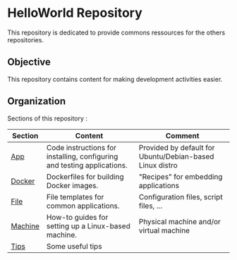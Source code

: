 HelloWorld Repository
==
This repository is dedicated to provide commons ressources for the others repositories. 

Objective
-
This repository contains content for making development activities easier.

Organization
-
Sections of this repository :
<table>
    <thead>
        <tr>
            <th>Section</th>
            <th>Content</th>
            <th>Comment</th>
        </tr>
    </thead>
    <tbody>
        <tr>
            <td><a href="https://github.com/babonet13/HelloWorld/tree/master/App">App</a></td>
            <td>Code instructions for installing, configuring and testing applications.</td>
            <td>Provided by default for Ubuntu/Debian-based Linux distro</td>
        </tr>
        <tr>
            <td><a href="https://github.com/babonet13/HelloWorld/tree/master/Docker">Docker</a></td>
            <td>Dockerfiles for building Docker images. </td>
            <td>"Recipes" for embedding applications</td>
        </tr>
        <tr>
            <td><a href="https://github.com/babonet13/HelloWorld/tree/master/File">File</a></td>
            <td>File templates for common applications.</td>
            <td>Configuration files, script files, ...</td>
        </tr>
        <tr>
            <td><a href="https://github.com/babonet13/HelloWorld/tree/master/Machine">Machine</a></td>
            <td>How-to guides for setting up a Linux-based machine.</td>
            <td>Physical machine and/or virtual machine</td>
        </tr>
        <tr>
            <td><a href="https://github.com/babonet13/HelloWorld/tree/master/Tips">Tips</a></td>
            <td>Some useful tips</td>
            <td></td>
        </tr>
    </tbody>
</table>
